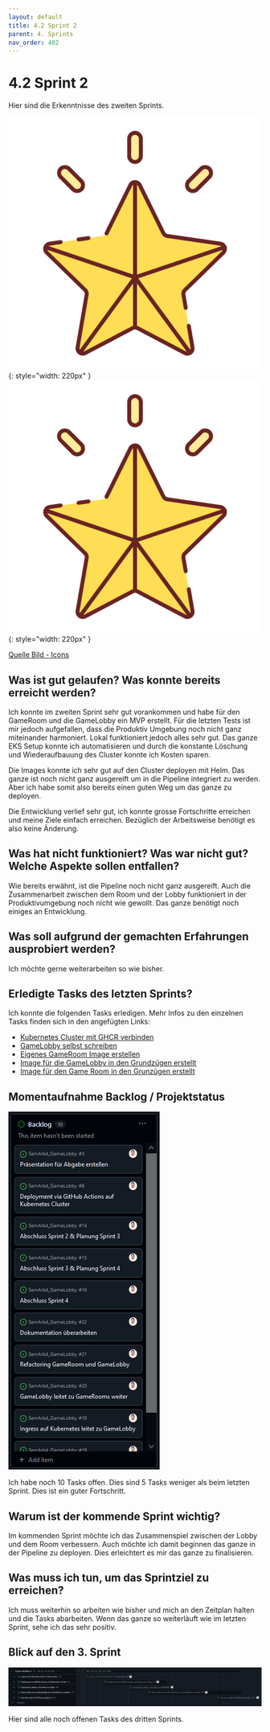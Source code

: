 ```yaml
---
layout: default
title: 4.2 Sprint 2
parent: 4. Sprints
nav_order: 402
---
```


# 4.2 Sprint 2

Hier sind die Erkenntnisse des zweiten Sprints.

![Star 1](../ressources/icons/star.png){: style="width: 220px" }
![Star 2](../ressources/icons/star.png){: style="width: 220px" }

[Quelle Bild - Icons](../anhang/600-quellen.html#64-icons)

## Was ist gut gelaufen? Was konnte bereits erreicht werden?

Ich konnte im zweiten Sprint sehr gut vorankommen und habe für den GameRoom und die GameLobby ein MVP erstellt. Für die letzten Tests ist mir jedoch aufgefallen, dass die Produktiv Umgebung noch nicht ganz miteinander harmoniert. Lokal funktioniert jedoch alles sehr gut. Das ganze EKS Setup konnte ich automatisieren und durch die konstante Löschung und Wiederaufbauung des Cluster konnte ich Kosten sparen.

Die Images konnte ich sehr gut auf den Cluster deployen mit Helm. Das ganze ist noch nicht ganz ausgereift um in die Pipeline integriert zu werden. Aber ich habe somit also bereits einen guten Weg um das ganze zu deployen.

Die Entwicklung verlief sehr gut, ich konnte grosse Fortschritte erreichen und meine Ziele einfach erreichen. Bezüglich der Arbeitsweise benötigt es also keine Änderung.

## Was hat nicht funktioniert? Was war nicht gut? Welche Aspekte sollen entfallen?

Wie bereits erwähnt, ist die Pipeline noch nicht ganz ausgereift. Auch die Zusammenarbeit zwischen dem Room und der Lobby funktioniert in der Produktivumgebung noch nicht wie gewollt. Das ganze benötigt noch einiges an Entwicklung.

## Was soll aufgrund der gemachten Erfahrungen ausprobiert werden?

Ich möchte gerne weiterarbeiten so wie bisher.

## Erledigte Tasks des letzten Sprints?

Ich konnte die folgenden Tasks erledigen. Mehr Infos zu den einzelnen Tasks finden sich in den angefügten Links:

* [Kubernetes Cluster mit GHCR verbinden](https://github.com/Euthal02/SemArb4_GameLobby/issues/10)
* [GameLobby selbst schreiben](https://github.com/Euthal02/SemArb4_GameLobby/issues/9)
* [Eigenes GameRoom Image erstellen](https://github.com/Euthal02/SemArb4_GameLobby/issues/7)
* [Image für die GameLobby in den Grundzügen erstellt](https://github.com/Euthal02/SemArb4_GameLobby/issues/23)
* [Image für den Game Room in den Grunzügen erstellt](https://github.com/Euthal02/SemArb4_GameLobby/issues/24)

## Momentaufnahme Backlog / Projektstatus

![Backlog bei Abschluss Sprint 2](../ressources/images/projektmanagement/backlog2.PNG)

Ich habe noch 10 Tasks offen. Dies sind 5 Tasks weniger als beim letzten Sprint. Dies ist ein guter Fortschritt.

## Warum ist der kommende Sprint wichtig?

Im kommenden Sprint möchte ich das Zusammenspiel zwischen der Lobby und dem Room verbessern. Auch möchte ich damit beginnen das ganze in der Pipeline zu deployen. Dies erleichtert es mir das ganze zu finalisieren.

## Was muss ich tun, um das Sprintziel zu erreichen?

Ich muss weiterhin so arbeiten wie bisher und mich an den Zeitplan halten und die Tasks abarbeiten. Wenn das ganze so weiterläuft wie im letzten Sprint, sehe ich das sehr positiv.

## Blick auf den 3. Sprint

![Sprint 3 - Vorrausblick](../ressources/images/projektmanagement/sprint3_vorrausblick.PNG)

Hier sind alle noch offenen Tasks des dritten Sprints.
